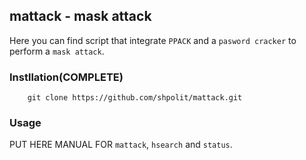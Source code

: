 ## mattack - mask attack
Here you can find script that integrate `PPACK` and a `pasword cracker` to perform a `mask attack`.

### Instllation(COMPLETE)
```
    git clone https://github.com/shpolit/mattack.git
```

### Usage
PUT HERE MANUAL FOR `mattack`, `hsearch` and `status`.